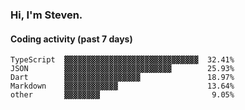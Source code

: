 ### Hi, I'm Steven.

#### Coding activity (past 7 days)
```
TypeScript  ▓▓▓▓▓▓▓▓▓▓▓▓▓▓▓▓▓▓▓▓▓▓▓▓▓▓▓▓▓▓  32.41%
JSON        ▓▓▓▓▓▓▓▓▓▓▓▓▓▓▓▓▓▓▓▓▓▓▓▓        25.93%
Dart        ▓▓▓▓▓▓▓▓▓▓▓▓▓▓▓▓▓               18.97%
Markdown    ▓▓▓▓▓▓▓▓▓▓▓▓                    13.64%
other       ▓▓▓▓▓▓▓▓                         9.05%
```
